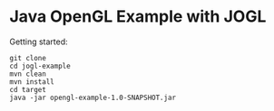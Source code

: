 # Java OpenGL Example with JOGL

Getting started:
```
git clone
cd jogl-example
mvn clean
mvn install
cd target
java -jar opengl-example-1.0-SNAPSHOT.jar
```
